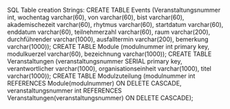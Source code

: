 SQL Table creation Strings:
CREATE TABLE Events (Veranstaltungsnummer int, wochentag varchar(60), von varchar(60), bist varchar(60), akademischezeit varchar(60),
					rhytmus varchar(60), startdatum varchar(60), enddatum varchar(60), teilnehmerzahl varchar(60), raum varchar(200), 
					 durchführender varchar(1000), ausfalltermin varchar(200), bemerkung varchar(1000));
CREATE TABLE Module (modulnummer int primary key, modulkuerzel varchar(60), bezeichnung varchar(1000));
CREATE TABLE Veranstaltungen (veranstaltungsnummer SERIAL primary key, verantwortlicher varchar(1000), 
							  organisationseinheit varchar(1000), titel varchar(1000));
CREATE TABLE Modulzuteilung (modulnummer int REFERENCES Module(modulnummer) ON DELETE CASCADE, 
							 veranstaltungsnummer int REFERENCES Veranstaltungen(veranstaltungsnummer) ON DELETE CASCADE);